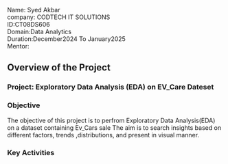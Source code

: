 Name: Syed Akbar <br>
company: CODTECH IT SOLUTIONS <br>
ID:CT08DS606 <br>
Domain:Data Analytics <br>
Duration:December2024 To January2025 <br>
Mentor:

## Overview of the Project 
### Project: Exploratory Data Analysis (EDA) on EV_Care Dateset
### Objective 
The objective of this project is to perfrom Exploratory Data Analysis(EDA) on a dataset containing Ev_Cars sale 
The aim is to search insights based on different factors, trends ,distributions, and present in visual manner. <br>

### Key Activities

